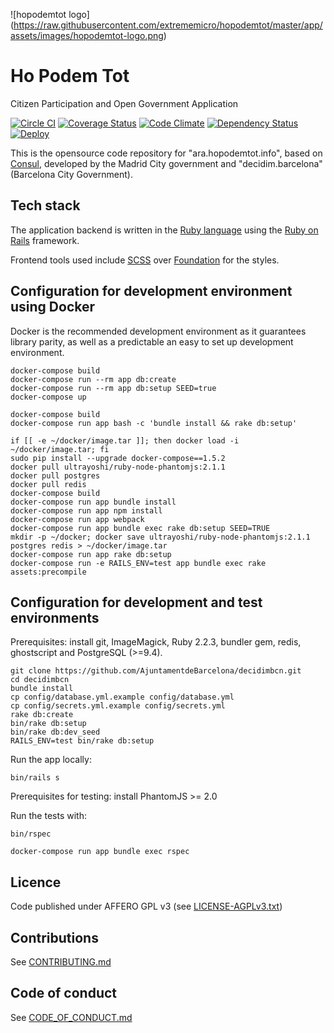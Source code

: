 ![hopodemtot logo]
(https://raw.githubusercontent.com/extrememicro/hopodemtot/master/app/assets/images/hopodemtot-logo.png)

# Ho Podem Tot

Citizen Participation and Open Government Application

[![Circle CI](https://circleci.com/gh/extrememicro/hopodemtot/tree/master.svg?style=svg)](https://circleci.com/gh/extrememicro/hopodemtot/tree/master)
[![Coverage Status](https://coveralls.io/repos/github/extrememicro/hopodemtot/badge.svg?branch=master)](https://coveralls.io/github/extrememicro/hopodemtot?branch=master)
[![Code Climate](https://codeclimate.com/github/extrememicro/hopodemtot/badges/gpa.svg)](https://codeclimate.com/github/extrememicro/hopodemtot)
[![Dependency Status](https://gemnasium.com/extrememicro/hopodemtot.svg)](https://gemnasium.com/extrememicro/hopodemtot)
[![Deploy](https://www.herokucdn.com/deploy/button.svg)](https://heroku.com/deploy)

This is the opensource code repository for "ara.hopodemtot.info", based on [Consul](https://github.com/consul/consul), developed by the Madrid City government and "decidim.barcelona" (Barcelona City Government).

## Tech stack

The application backend is written in the [Ruby language](https://www.ruby-lang.org/) using the [Ruby on Rails](http://rubyonrails.org/) framework.

Frontend tools used include [SCSS](http://sass-lang.com/) over [Foundation](http://foundation.zurb.com/) for the styles.

## Configuration for development environment using Docker

Docker is the recommended development environment as it guarantees library parity, as well as a predictable an easy to set up development environment.

```
docker-compose build
docker-compose run --rm app db:create           
docker-compose run --rm app db:setup SEED=true
docker-compose up
```


```
docker-compose build
docker-compose run app bash -c 'bundle install && rake db:setup'

if [[ -e ~/docker/image.tar ]]; then docker load -i ~/docker/image.tar; fi
sudo pip install --upgrade docker-compose==1.5.2
docker pull ultrayoshi/ruby-node-phantomjs:2.1.1
docker pull postgres
docker pull redis
docker-compose build
docker-compose run app bundle install
docker-compose run app npm install
docker-compose run app webpack 
docker-compose run app bundle exec rake db:setup SEED=TRUE
mkdir -p ~/docker; docker save ultrayoshi/ruby-node-phantomjs:2.1.1 postgres redis > ~/docker/image.tar
docker-compose run app rake db:setup
docker-compose run -e RAILS_ENV=test app bundle exec rake assets:precompile
```


## Configuration for development and test environments

Prerequisites: install git, ImageMagick, Ruby 2.2.3, bundler gem, redis, ghostscript and PostgreSQL (>=9.4).

```
git clone https://github.com/AjuntamentdeBarcelona/decidimbcn.git
cd decidimbcn
bundle install
cp config/database.yml.example config/database.yml
cp config/secrets.yml.example config/secrets.yml
rake db:create
bin/rake db:setup
bin/rake db:dev_seed
RAILS_ENV=test bin/rake db:setup
```

Run the app locally:
```
bin/rails s
```

Prerequisites for testing: install PhantomJS >= 2.0

Run the tests with:

```
bin/rspec
```

```
docker-compose run app bundle exec rspec
```

## Licence

Code published under AFFERO GPL v3 (see [LICENSE-AGPLv3.txt](LICENSE-AGPLv3.txt))

## Contributions

See [CONTRIBUTING.md](CONTRIBUTING.md)

## Code of conduct

See [CODE_OF_CONDUCT.md](CODE_OF_CONDUCT.md)
